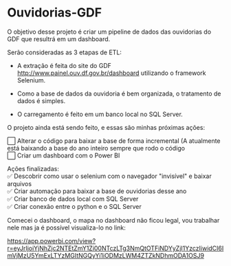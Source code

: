 # Ouvidorias-GDF
 
O objetivo desse projeto é criar um pipeline de dados das ouvidorias do GDF que resultrá em um dashboard.

Serão consideradas as 3 etapas de ETL:

- A extração é feita do site do GDF http://www.painel.ouv.df.gov.br/dashboard utilizando o framework Selenium.

- Como a base de dados da ouvidoria é bem organizada, o tratamento de dados é simples.

- O carregamento é feito em um banco local no SQL Server.

O projeto ainda está sendo feito, e essas são minhas próximas ações:

⬜ Alterar o código para baixar a base de forma incremental (A atualmente está baixando a base do ano inteiro sempre que rodo o código<br>
⬜ Criar um dashboard com o Power BI

Ações finalizadas:<br>
✅ Descobrir como usar o selenium com o navegador "invisível" e baixar arquivos<br>
✅ Criar automação para baixar a base de ouvidorias desse ano <br>
✅ Criar banco de dados local com SQL Server <br>
✅ Criar conexão entre o python e o SQL Server


Comecei o dashboard, o mapa no dashboard não ficou legal, vou trabalhar nele mas ja é possível visualiza-lo no link:

https://app.powerbi.com/view?r=eyJrIjoiYjNhZjc2NTEtZmY1Zi00NTczLTg3NmQtOTFiNDYyZjI1YzczIiwidCI6ImVjMzU5YmExLTYzMGItNGQyYi1iODMzLWM4ZTZkNDhmODA1OSJ9
